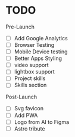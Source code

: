 # TODO

Pre-Launch

- [ ] Add Google Analytics
- [ ] Browser Testing
- [ ] Mobile Device testing
- [ ] Better Apps Styling
- [ ] video support
- [ ] lightbox support
- [ ] Project skills
- [ ] Skills section

Post-Launch

- [ ] Svg favicon
- [ ] Add PWA
- [ ] Logo from AI to Figma
- [ ] Astro tribute
